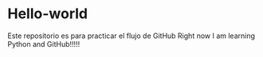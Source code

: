 # Hello-world
Este repositorio es para practicar el flujo de GitHub
Right now I am learning Python and GitHub!!!!!

